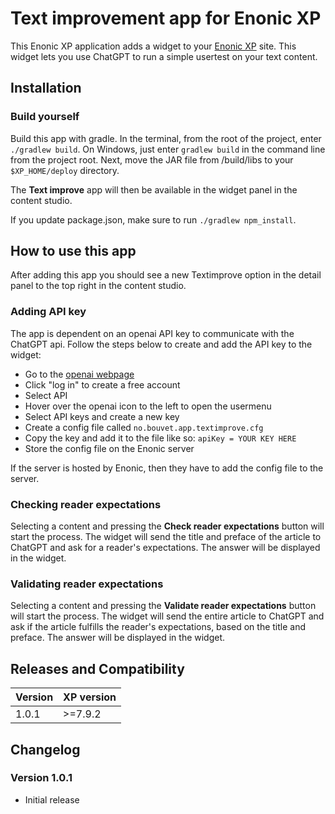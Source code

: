 # Text improvement app for Enonic XP

This Enonic XP application adds a widget to your [Enonic XP](https://github.com/enonic/xp) site. This widget lets you use ChatGPT to run a simple usertest on your text content.

## Installation
### Build yourself
Build this app with gradle. In the terminal, from the root of the project, enter `./gradlew build`.
On Windows, just enter `gradlew build` in the command line from the project root.
Next, move the JAR file from /build/libs to your `$XP_HOME/deploy` directory.

The **Text improve** app will then be available in the widget panel in the content studio.

If you update package.json, make sure to run `./gradlew npm_install`.

## How to use this app
After adding this app you should see a new Textimprove option in the detail panel to the top right in the content studio.

### Adding API key
The app is dependent on an openai API key to communicate with the ChatGPT api.
Follow the steps below to create and add the API key to the widget:
- Go to the [openai webpage](https://openai.com/)
- Click "log in" to create a free account
- Select API
- Hover over the openai icon to the left to open the usermenu
- Select API keys and create a new key
- Create a config file called `no.bouvet.app.textimprove.cfg`
- Copy the key and add it to the file like so: `apiKey = YOUR KEY HERE`
- Store the config file on the Enonic server

If the server is hosted by Enonic, then they have to add the config file to the server.

### Checking reader expectations
Selecting a content and pressing the **Check reader expectations** button will start the process.
The widget will send the title and preface of the article to ChatGPT and ask for a reader's expectations.
The answer will be displayed in the widget.

### Validating reader expectations
Selecting a content and pressing the **Validate reader expectations** button will start the process.
The widget will send the entire article to ChatGPT and ask if the article fulfills the reader's expectations, based on the title and preface.
The answer will be displayed in the widget.

## Releases and Compatibility

| Version | XP version |
|---------| ------------- |
| 1.0.1   | >=7.9.2 |


## Changelog
### Version 1.0.1
* Initial release
